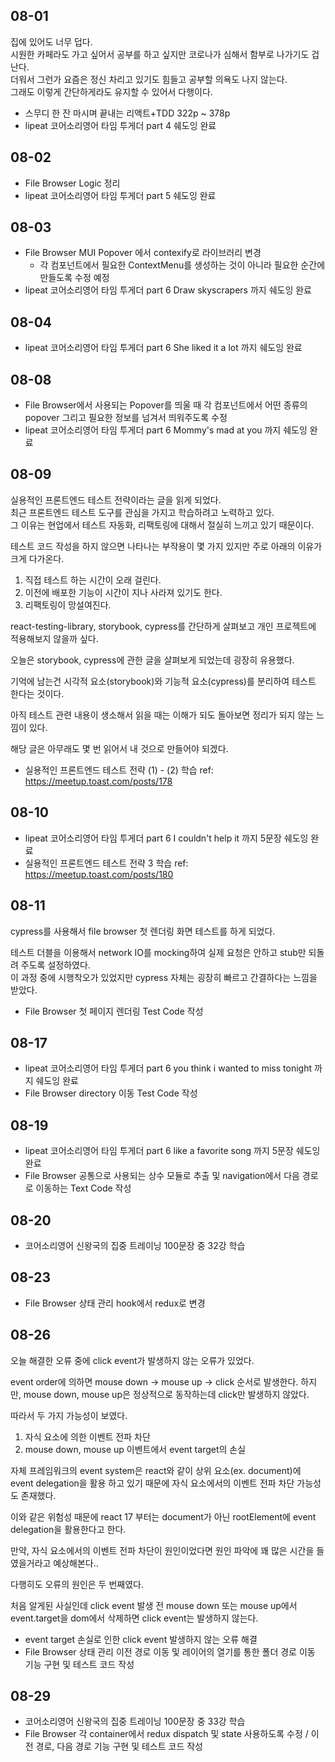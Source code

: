 ## 08-01

집에 있어도 너무 덥다.  
시원한 카페라도 가고 싶어서 공부를 하고 싶지만 코로나가 심해서 함부로 나가기도 겁난다.  
더워서 그런가 요즘은 정신 차리고 있기도 힘들고 공부할 의욕도 나지 않는다.  
그래도 이렇게 간단하게라도 유지할 수 있어서 다행이다.

- 스무디 한 잔 마시며 끝내는 리액트+TDD 322p ~ 378p
- lipeat 코어소리영어 타임 투게더 part 4 쉐도잉 완료

## 08-02

- File Browser Logic 정리
- lipeat 코어소리영어 타임 투게더 part 5 쉐도잉 완료

## 08-03

- File Browser MUI Popover 에서 contexify로 라이브러리 변경
  - 각 컴포넌트에서 필요한 ContextMenu를 생성하는 것이 아니라 필요한 순간에 만들도록 수정 예정
- lipeat 코어소리영어 타임 투게더 part 6 Draw skyscrapers 까지 쉐도잉 완료

## 08-04

- lipeat 코어소리영어 타임 투게더 part 6 She liked it a lot 까지 쉐도잉 완료

## 08-08

- File Browser에서 사용되는 Popover를 띄울 때 각 컴포넌트에서 어떤 종류의 popover 그리고 필요한 정보를 넘겨서 띄워주도록 수정
- lipeat 코어소리영어 타임 투게더 part 6 Mommy's mad at you 까지 쉐도잉 완료

## 08-09

실용적인 프론트엔드 테스트 전략이라는 글을 읽게 되었다.  
최근 프론트엔드 테스트 도구를 관심을 가지고 학습하려고 노력하고 있다.  
그 이유는 현업에서 테스트 자동화, 리팩토링에 대해서 절실히 느끼고 있기 때문이다.

테스트 코드 작성을 하지 않으면 나타나는 부작용이 몇 가지 있지만 주로 아래의 이유가 크게 다가온다.

1. 직접 테스트 하는 시간이 오래 걸린다.
2. 이전에 배포한 기능이 시간이 지나 사라져 있기도 한다.
3. 리팩토링이 망설여진다.

react-testing-library, storybook, cypress를 간단하게 살펴보고 개인 프로젝트에 적용해보지 않을까 싶다.

오늘은 storybook, cypress에 관한 글을 살펴보게 되었는데 굉장히 유용했다.

기억에 남는건 시각적 요소(storybook)와 기능적 요소(cypress)를 분리하여 테스트 한다는 것이다.

아직 테스트 관련 내용이 생소해서 읽을 때는 이해가 되도 돌아보면 정리가 되지 않는 느낌이 있다.

해당 글은 아무래도 몇 번 읽어서 내 것으로 만들어야 되겠다.

- 실용적인 프론트엔드 테스트 전략 (1) - (2) 학습 ref: https://meetup.toast.com/posts/178

## 08-10

- lipeat 코어소리영어 타임 투게더 part 6 I couldn't help it 까지 5문장 쉐도잉 완료
- 실용적인 프론트엔드 테스트 전략 3 학습 ref: https://meetup.toast.com/posts/180

## 08-11

cypress를 사용해서 file browser 첫 렌더링 화면 테스트를 하게 되었다.

테스트 더블을 이용해서 network IO를 mocking하여 실제 요청은 안하고 stub만 되돌려 주도록 설정하였다.  
이 과정 중에 시행착오가 있었지만 cypress 자체는 굉장히 빠르고 간결하다는 느낌을 받았다.

- File Browser 첫 페이지 렌더링 Test Code 작성

## 08-17

- lipeat 코어소리영어 타임 투게더 part 6 you think i wanted to miss tonight 까지 쉐도잉 완료
- File Browser directory 이동 Test Code 작성

## 08-19

- lipeat 코어소리영어 타임 투게더 part 6 like a favorite song 까지 5문장 쉐도잉 완료
- File Browser 공통으로 사용되는 상수 모듈로 추출 및 navigation에서 다음 경로로 이동하는 Text Code 작성

## 08-20

- 코어소리영어 신왕국의 집중 트레이닝 100문장 중 32강 학습

## 08-23

- File Browser 상태 관리 hook에서 redux로 변경

## 08-26

오늘 해결한 오류 중에 click event가 발생하지 않는 오류가 있었다.

event order에 의하면 mouse down -> mouse up -> click 순서로 발생한다.
하지만, mouse down, mouse up은 정상적으로 동작하는데 click만 발생하지 않았다.

따라서 두 가지 가능성이 보였다.

1. 자식 요소에 의한 이벤트 전파 차단
2. mouse down, mouse up 이벤트에서 event target의 손실

자체 프레임워크의 event system은 react와 같이 상위 요소(ex. document)에 event delegation을 활용 하고 있기 때문에 자식 요소에서의 이벤트 전파 차단 가능성도 존재했다.

이와 같은 위험성 때문에 react 17 부터는 document가 아닌 rootElement에 event delegation을 활용한다고 한다.

만약, 자식 요소에서의 이벤트 전파 차단이 원인이었다면 원인 파악에 꽤 많은 시간을 들였을거라고 예상해본다..

다행히도 오류의 원인은 두 번째였다.

처음 알게된 사실인데 click event 발생 전 mouse down 또는 mouse up에서 event.target을 dom에서 삭제하면 click event는 발생하지 않는다.

- event target 손실로 인한 click event 발생하지 않는 오류 해결
- File Browser 상태 관리 이전 경로 이동 및 레이어의 열기를 통한 폴더 경로 이동 기능 구현 및 테스트 코드 작성

## 08-29

- 코어소리영어 신왕국의 집중 트레이닝 100문장 중 33강 학습
- File Browser 각 container에서 redux dispatch 및 state 사용하도록 수정 / 이전 경로, 다음 경로 기능 구현 및 테스트 코드 작성
